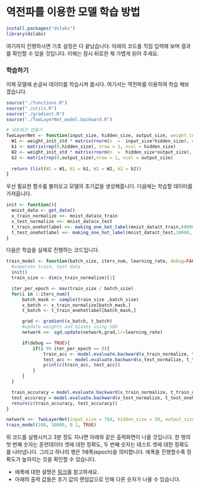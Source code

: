 # 역전파를 이용한 모델 학습 방법

```R
install.packages("dslabs")
library(dslabs)
```

여기까지 진행하시면 기초 설정은 다 끝났습니다. 아래의 코드를 직접 입력해 보며 결과를 확인할 수 있을 것입니다. 이해는 잠시 뒤로한 채 가볍게 읽어 주세요.

### 학습하기

이제 모델에 손글씨 데이터를 학습시켜 봅시다. 여기서는 역전파를 이용하여 학습 해보겠습니다.

```R
source("./functions.R")
source("./utils.R")
source("./gradient.R")
source("./TwoLayerNet_model.backward.R")

# 네트워크 만들기
TwoLayerNet <- function(input_size, hidden_size, output_size, weight_init_std  =  0.01) {
  W1 <- weight_init_std * matrix(rnorm(n  =  input_size*hidden_size), nrow  =  input_size, ncol  =  hidden_size)
  b1 <- matrix(rep(0,hidden_size), nrow = 1, ncol = hidden_size)
  W2 <- weight_init_std * matrix(rnorm(n  =  hidden_size*output_size), nrow  =  hidden_size, ncol  =  output_size)
  b2 <- matrix(rep(0,output_size),nrow = 1, ncol = output_size)
  
  return (list(W1 = W1, b1 = b1, W2 = W2, b2 = b2))
}
```

우선 필요한 함수를 불러오고 모델의 초기값을 생성해줍니다. 다음에는 학습할 데이터를 가져옵니다.

```R
init <- function(){
  mnist_data <- get_data()
  x_train_normalize <<- mnist_data$x_train 
  x_test_normalize <<- mnist_data$x_test
  t_train_onehotlabel <<- making_one_hot_label(mnist_data$t_train,60000, 10)
  t_test_onehotlabel <<- making_one_hot_label(mnist_data$t_test,10000, 10)
}
```

다음은 학습을 실제로 진행하는 코드입니다.

```R
train_model <- function(batch_size, iters_num, learning_rate, debug=FALSE){
  #seperate train, test data
  init()
  train_size <- dim(x_train_normalize)[1]

  iter_per_epoch <- max(train_size / batch_size)
  for(i in 1:iters_num){
      batch_mask <- sample(train_size ,batch_size)
      x_batch <- x_train_normalize[batch_mask,]
      t_batch <- t_train_onehotlabel[batch_mask,]

      grad <- gradient(x_batch, t_batch)
      #update weights and biases using SGD
      network <<- sgd.update(network,grad,lr=learning_rate)

      if(debug == TRUE){
          if(i %% iter_per_epoch == 0){
              train_acc <- model.evaluate.backward(x_train_normalize, t_train_onehotlabel)
              test_acc <- model.evaluate.backward(x_test_normalize, t_test_onehotlabel)
              print(c(train_acc, test_acc))
          }
      }
  }

  train_accuracy = model.evaluate.backward(x_train_normalize, t_train_onehotlabel)
  test_accuracy = model.evaluate.backward(x_test_normalize, t_test_onehotlabel)
  return(c(train_accuracy, test_accuracy))
}

network <<- TwoLayerNet(input_size = 784, hidden_size = 50, output_size = 10)
train_model(100, 10000, 0.1, TRUE)
```

위 코드를 실행시키고 3분 정도 지나면 아래와 같은 출력화면이 나올 것입니다. 한 행의 첫 번째 숫자는 훈련데이터 셋에 대한 정확도, 두 번째 숫자는 테스트 셋에 대한 정확도를 나타냅니다. 그리고 하나의 행은 1에폭(epoch)을 의미합니다. 에폭을 진행할수록 정확도가 높아지는 것을 확인할 수 있습니다.

* 에폭에 대한 설명은 [링크](https://choosunsick.github.io/post/neural_network_5/)를 참고하세요.
* 아래의 출력 값들은 초기 값의 랜덤값으로 인해 다른 숫자가 나올 수 있습니다.
